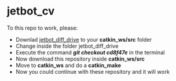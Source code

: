 # jetbot_cv

To this repo to work, please:
- Downlad [jetbot_diff_drive](https://github.com/issaiass/jetbot_diff_drive) to your **catkin_ws/src** folder
- Change inside the folder jetbot_diff_drive
- Execute the command ***git checkout cd8f47e*** in the terminal
- Now download this repository inside **catkin_ws/src**
- Move to **catkin_ws** and do a **catkin_make**
- Now you could continue with these repository and it will work
